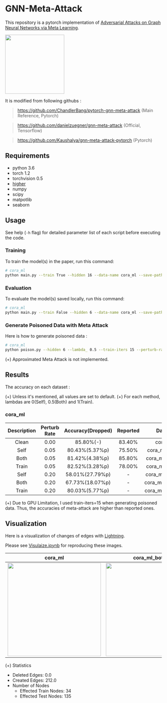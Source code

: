 # GNN-Meta-Attack

This repository is a pytorch implementation of [Adversarial Attacks on Graph Neural Networks via Meta Learning](https://arxiv.org/abs/1902.08412). 

<img src="https://github.com/facebookresearch/FixRes/blob/master/image/image2.png" height="190">

It is modified from following githubs :

> https://github.com/ChandlerBang/pytorch-gnn-meta-attack (Main Reference, Pytorch)

> https://github.com/danielzuegner/gnn-meta-attack (Official, Tensorflow)

> https://github.com/Kaushalya/gnn-meta-attack-pytorch (Pytorch)

## Requirements

* python 3.6
* torch 1.2
* torchvision 0.5
* [higher](https://github.com/facebookresearch/higher)
* numpy
* scipy
* matpotlib
* seaborn

## Usage

See help (`-h` flag) for detailed parameter list of each script before executing the code.
 
### Training

To train the model(s) in the paper, run this command:

```bash
# cora_ml
python main.py --train True --hidden 16 --data-name cora_ml --save-path sample.pth

```

### Evaluation

To evaluate the model(s) saved locally, run this command:

```bash
# cora_ml
python main.py --train False --hidden 6 --data-name cora_ml --save-path sample.pth

```

### Generate Poisoned Data with Meta Attack

Here is how to generate poisoned data :

```bash
# cora_ml
python poison.py --hidden 6 --lambda_ 0.5 --train-iters 15 --perturb-rate 0.05 --save-path sample.pth --data-name cora_ml

```

(+) Approximated Meta Attack is not implemented.


## Results

The accuracy on each dataset :

(+) Unless it's mentioned, all values are set to default.
(+) For each method, lambdas are 0(Self), 0.5(Both) and 1(Train).

### cora_ml

|  Description | Perturb Rate | Accuracy(Dropped) | Reported | Data Name |
|:---:|:------------:|:------:|:------:|:------:| 
| Clean |     0.00     |  85.80%(-) |  83.40% | cora_ml.npz |
| Self  |     0.05     |  80.43%(5.37%p) |  75.50% | cora_ml_self_5.npz |
| Both  |     0.05     |  81.42%(4.38%p) |  85.80% | cora_ml_both_5.npz |
| Train |     0.05     |  82.52%(3.28%p) |  78.00% | cora_ml_train_5.npz |
| Self  |     0.20     |  58.01%(27.79%p) |  - | cora_ml_self_20.npz |
| Both  |     0.20     |  67.73%(18.07%p) |  - | cora_ml_both_20.npz |
| Train |     0.20     |  80.03%(5.77%p) |  - | cora_ml_train_20.npz |

(+) Due to GPU Limitation, I used train-iters=15 when generating poisoned data. Thus, the accuracies of meta-attack are higher than reported ones.

## Visualization

Here is a visualization of changes of edges with [Lightning](http://lightning-viz.org/lightning-python/index.html).

Please see [Visulaize.ipynb](https://github.com/Harry24k/gnn-meta-attack/Visualize.ipynb) for reproducing these images.

cora_ml | cora_ml_both_5
:---: | :---:
<img src="https://github.com/Harry24k/gnn-meta-attack/images/cora_ml.png" width="300" height="300"> | <img src="https://github.com/Harry24k/gnn-meta-attack/images/cora_ml_both_5.png" width="300" height="300">

(+) Statistics

* Deleted Edges: 0.0
* Created Edges: 212.0
* Number of Nodes
    * Effected Train Nodes: 34
    * Effected Test Nodes: 135